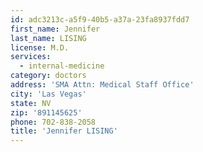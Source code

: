 ```yaml
---
id: adc3213c-a5f9-40b5-a37a-23fa8937fdd7
first_name: Jennifer
last_name: LISING
license: M.D.
services:
  - internal-medicine
category: doctors
address: 'SMA Attn: Medical Staff Office'
city: 'Las Vegas'
state: NV
zip: '891145625'
phone: 702-838-2058
title: 'Jennifer LISING'
---
```

